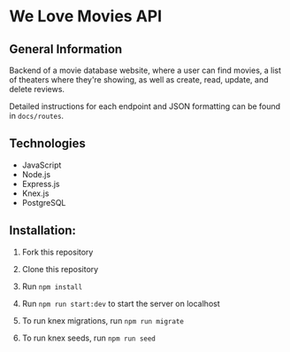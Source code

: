 # We Love Movies API

## General Information

Backend of a movie database website, where a user can find movies, a list of theaters where they're showing, as well as create, read, update, and delete reviews.

Detailed instructions for each endpoint and JSON formatting can be found in `docs/routes`.

## Technologies

* JavaScript
* Node.js
* Express.js
* Knex.js
* PostgreSQL

## Installation:

1. Fork this repository

2. Clone this repository
 
3. Run `npm install`

4. Run `npm run start:dev` to start the server on localhost

5. To run knex migrations, run  `npm run migrate`

6. To run knex seeds, run `npm run seed`
